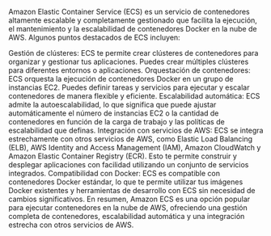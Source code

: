 Amazon Elastic Container Service (ECS) es un servicio de contenedores altamente escalable y completamente gestionado que facilita la ejecución, el mantenimiento y la escalabilidad de contenedores Docker en la nube de AWS. Algunos puntos destacados de ECS incluyen:

Gestión de clústeres: ECS te permite crear clústeres de contenedores para organizar y gestionar tus aplicaciones. Puedes crear múltiples clústeres para diferentes entornos o aplicaciones.
Orquestación de contenedores: ECS orquesta la ejecución de contenedores Docker en un grupo de instancias EC2. Puedes definir tareas y servicios para ejecutar y escalar contenedores de manera flexible y eficiente.
Escalabilidad automática: ECS admite la autoescalabilidad, lo que significa que puede ajustar automáticamente el número de instancias EC2 o la cantidad de contenedores en función de la carga de trabajo y las políticas de escalabilidad que definas.
Integración con servicios de AWS: ECS se integra estrechamente con otros servicios de AWS, como Elastic Load Balancing (ELB), AWS Identity and Access Management (IAM), Amazon CloudWatch y Amazon Elastic Container Registry (ECR). Esto te permite construir y desplegar aplicaciones con facilidad utilizando un conjunto de servicios integrados.
Compatibilidad con Docker: ECS es compatible con contenedores Docker estándar, lo que te permite utilizar tus imágenes Docker existentes y herramientas de desarrollo con ECS sin necesidad de cambios significativos.
En resumen, Amazon ECS es una opción popular para ejecutar contenedores en la nube de AWS, ofreciendo una gestión completa de contenedores, escalabilidad automática y una integración estrecha con otros servicios de AWS.